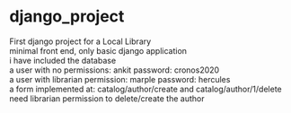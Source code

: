# django_project
First django project for a Local Library  
minimal front end, only basic django application  
i have included the database  
a user with no permissions: ankit password: cronos2020  
a user with librarian permission: marple password: hercules  
a form implemented at: catalog/author/create and catalog/author/1/delete  
need librarian permission to delete/create the author  

